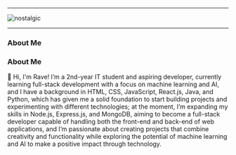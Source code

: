 ***

![nostalgic](https://github.com/user-attachments/assets/fa6d24e8-8b19-4d5d-945b-f50401e56cc5)


***
### About Me

### About Me

👋 Hi, I'm Rave! I’m a 2nd-year IT student and aspiring developer, currently learning full-stack development with a focus on machine learning and AI, and I have a background in HTML, CSS, JavaScript, React.js, Java, and Python, which has given me a solid foundation to start building projects and experimenting with different technologies; at the moment, I’m expanding my skills in Node.js, Express.js, and MongoDB, aiming to become a full-stack developer capable of handling both the front-end and back-end of web applications, and I’m passionate about creating projects that combine creativity and functionality while exploring the potential of machine learning and AI to make a positive impact through technology.

















  



